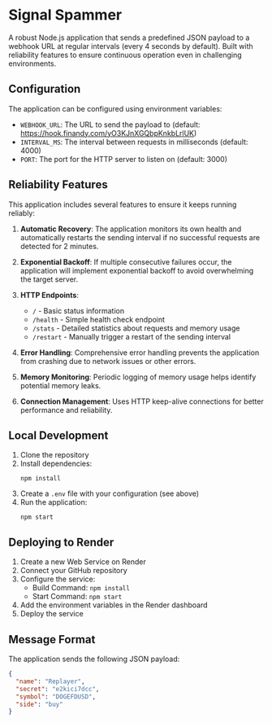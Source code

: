 # Signal Spammer

A robust Node.js application that sends a predefined JSON payload to a webhook URL at regular intervals (every 4 seconds by default). Built with reliability features to ensure continuous operation even in challenging environments.

## Configuration

The application can be configured using environment variables:

- `WEBHOOK_URL`: The URL to send the payload to (default: https://hook.finandy.com/yO3KJnXGQbpKnkbLrlUK)
- `INTERVAL_MS`: The interval between requests in milliseconds (default: 4000)
- `PORT`: The port for the HTTP server to listen on (default: 3000)

## Reliability Features

This application includes several features to ensure it keeps running reliably:

1. **Automatic Recovery**: The application monitors its own health and automatically restarts the sending interval if no successful requests are detected for 2 minutes.

2. **Exponential Backoff**: If multiple consecutive failures occur, the application will implement exponential backoff to avoid overwhelming the target server.

3. **HTTP Endpoints**:
   - `/` - Basic status information
   - `/health` - Simple health check endpoint
   - `/stats` - Detailed statistics about requests and memory usage
   - `/restart` - Manually trigger a restart of the sending interval

4. **Error Handling**: Comprehensive error handling prevents the application from crashing due to network issues or other errors.

5. **Memory Monitoring**: Periodic logging of memory usage helps identify potential memory leaks.

6. **Connection Management**: Uses HTTP keep-alive connections for better performance and reliability.

## Local Development

1. Clone the repository
2. Install dependencies:
   ```
   npm install
   ```
3. Create a `.env` file with your configuration (see above)
4. Run the application:
   ```
   npm start
   ```

## Deploying to Render

1. Create a new Web Service on Render
2. Connect your GitHub repository
3. Configure the service:
   - Build Command: `npm install`
   - Start Command: `npm start`
4. Add the environment variables in the Render dashboard
5. Deploy the service

## Message Format

The application sends the following JSON payload:

```json
{
  "name": "Replayer",
  "secret": "e2kici7dcc",
  "symbol": "DOGEFDUSD",
  "side": "buy"
}
```
